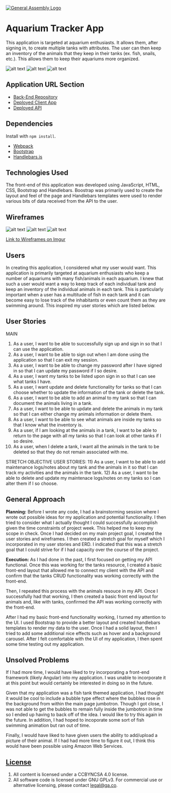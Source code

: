 [![General Assembly Logo](https://camo.githubusercontent.com/1a91b05b8f4d44b5bbfb83abac2b0996d8e26c92/687474703a2f2f692e696d6775722e636f6d2f6b6538555354712e706e67)](https://generalassemb.ly/education/web-development-immersive)

# Aquarium Tracker App

This application is targeted at aquarium enthusiasts. It allows them, after signing in, to create multiple tanks with attributes. The user can then keep an inventory of the animals that they keep in their tanks (ex. fish, snails, etc.). This allows them to keep their aquariums more organized.

![alt text](http://imgur.com/lqL9lZF.png)
![alt text](http://imgur.com/P9JjRwQ.png)
![alt text](http://imgur.com/xNTMZDT.png)

## Application URL Section
-   [Back-End Repository](https://github.com/rrdaniels85/aqua-capstone-api)
-   [Deployed Client App](https://rrdaniels85.github.io/aqua-capstone-client/)
-   [Deployed API](https://still-castle-88480.herokuapp.com/)

## Dependencies

Install with `npm install`.

-   [Webpack](https://webpack.github.io)
-   [Bootstrap](http://getbootstrap.com)
-   [Handlebars.js](http://handlebarsjs.com)

## Technologies Used

The front-end of this application was developed using JavaScript, HTML, CSS,
Bootstrap and Handlebars. Boostrap was primarily used to create the layout and
feel of the page and Handlebars templates were used to render various bits of
data received from the API to the user.

## Wireframes

![alt text](http://i.imgur.com/HsYPU1J.jpg)
![alt text](http://i.imgur.com/jWik1uf.jpg)
![alt text](http://i.imgur.com/T753CCz.jpg)

[Link to Wireframes on Imgur](http://imgur.com/a/OL7fT)

## Users

In creating this application, I considered what my user would want. This application is primarily targeted at aquarium enthusiasts who keep a number of aquariums with many fish/animals in each aquarium. I knew that such a user would want a way to keep track of each individual tank and keep an inventory of the individual animals in each tank. This is particularly important when a user has a multitude of fish in each tank and it can become easy to lose track of the inhabitants or even count them as they are swimming around. This inspired my user stories which are listed below.

## User Stories

MAIN
1) As a user, I want to be able to successfully sign up and sign in so that I can use the application.
2) As a user, I want to be able to sign out when I am done using the application so that I can exit my session.
3) As a user, I want to be able to change my password after I have signed in so that I can update my password if I so desire.
4) As a user, I want my tanks to be listed upon sign in so that I can see what tanks I have.
5) As a user, I want update and delete functionality for tanks so that I can choose whether to update the information of the tank or delete the tank.
6) As a user, I want to be able to add an animal to my tank so that I can document the animals living in a tank.
7) As a user, I want to be able to update and delete the animals in my tank so that I can either change my animals information or delete them.
8) As a user, I want to be able to see what animals are inside my tanks so that I know what the inventory is.
9) As a user, if I am looking at the animals in a tank, I want to be able to return to the page with all my tanks so that I can look at other tanks if I so desire.
10) As a user, when I delete a tank, I want all the animals in the tank to be deleted so that they do not remain associated with me.

STRETCH OBJECTIVE USER STORIES:
11) As a user, I want to be able to add maintenance logs/notes about my tank and the animals in it so that I can track my activities and the animals in the tank.
12) As a user, I want to be able to delete and update my maintenace logs/notes on my tanks so I can alter them if I so choose.

## General Approach

**Planning:**
Before I wrote any code, I had a brainstorming session where I wrote out possible ideas for my application and potential functionality. I then tried to consider what I actually thought I could
successfully accomplish given the time constraints of project week. This helped me to keep my scope in
check. Once I had decided on my main project goal, I created the user stories and wireframes. I then created a stretch goal for myself which I incorporated in my user stories and ERD. I indicated that this was a stretch goal that I could strive for if I had capacity over the course of the project.

**Execution:**
As I had done in the past, I first focused on getting my API functional. Once this was working for the tanks resource, I created a basic front-end layout that allowed me to connect my client with the API and confirm that the tanks CRUD functionality was working correctly with the front-end.

Then, I repeated this process with the animals resouce in my API. Once I successfully had that working, I then created a basic front end layout for animals and, like with tanks, confirmed the API was working correctly with the front-end.

After I had my basic front-end functionality working, I turned my attention to the UI. I used Bootstrap to provide a better layout and created handlebars templates to render my data to the
user. Once I had a solid layout, then I tried to add some additional nice effects such as hover and a background carousel. After I felt comfortable with the UI of my application, I then spent some time testing out my application.

## Unsolved Problems

If I had more time, I would have liked to try incorporating a front-end framework (likely Angular) into my application. I was unable to incorporate it at this point but would certainly be interested in doing so in the future.

Given that my application was a fish tank themed application, I had thought it would be cool to include a bubble type effect where the bubbles rose in the background from within the main page jumbotron. Though I got close, I was not able to get the bubbles to remain fully inside the jumbotron in time so I ended up having to back off of the idea. I would like to try this again in the future. In addition, I had hoped to incoporate some sort of fish swimming animation but ran out of time.

Finally, I would have liked to have given users the ability to add/upload a picture of their animal. If I had had more time to figure it out, I think this would have been possible using Amazon Web Services.

## [License](LICENSE)

1.  All content is licensed under a CC­BY­NC­SA 4.0 license.
1.  All software code is licensed under GNU GPLv3. For commercial use or
    alternative licensing, please contact legal@ga.co.
